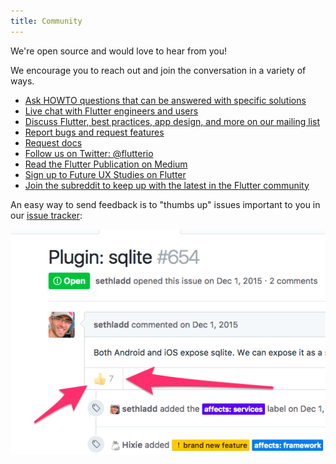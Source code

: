 ```yaml
---
title: Community
---
```


We're open source and would love to hear from you!

We encourage you to reach out and join the conversation in a variety of ways.

* [Ask HOWTO questions that can be answered with specific solutions][so]
* [Live chat with Flutter engineers and users][gitter]
* [Discuss Flutter, best practices, app design, and more on our mailing list][mailinglist]
* [Report bugs and request features][issues]
* [Request docs][doc-issues]
* [Follow us on Twitter: @flutterio](https://twitter.com/flutterio/)
* [Read the Flutter Publication on Medium](https://medium.com/flutter-io)
* [Sign up to Future UX Studies on Flutter](/research-signup)
* [Join the subreddit to keep up with the latest in the Flutter community][reddit]

An easy way to send feedback is to "thumbs up"
issues important to you in our [issue tracker][issues]:

<img src="/images/thumbs-up-support.png" alt="thumbs up an issue in GitHub">

[issues]: https://github.com/flutter/flutter/issues
[doc-issues]: https://github.com/flutter/website/issues
[so]: https://stackoverflow.com/tags/flutter
[mailinglist]: https://groups.google.com/d/forum/flutter-dev
[gitter]: https://gitter.im/flutter/flutter
[reddit]: https://www.reddit.com/r/FlutterDev/
